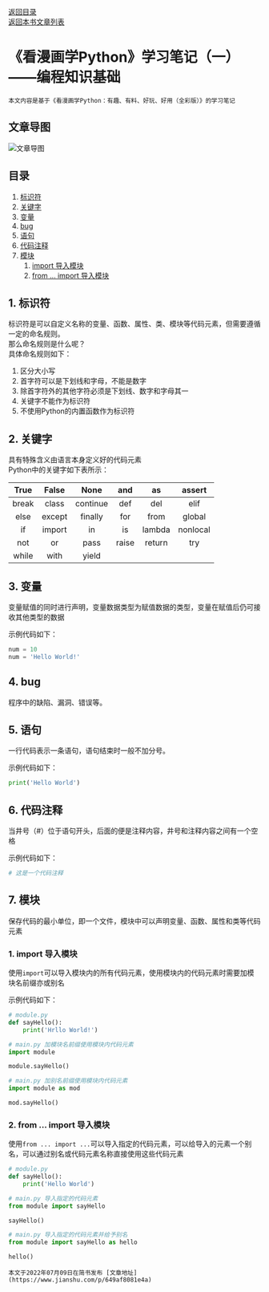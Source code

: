 [返回目录](ch0.md)  
[返回本书文章列表](../../../booklist/python/ch1.md)  

# 《看漫画学Python》学习笔记（一）——编程知识基础

    本文内容是基于《看漫画学Python：有趣、有料、好玩、好用（全彩版）》的学习笔记

## 文章导图

<!-- https://cdn.jsdelivr.net/gh/13812700839/MyImageBed/article/booknote/python/ch1/ch1-1.png -->

![文章导图](https://cdn.jsdelivr.net/gh/13812700839/MyImageBed/article/booknote/python/CAT1/ch1/ch1-1.png "文章导图")

## 目录

1. [标识符](#1)
2. [关键字](#2)
3. [变量](#3)
4. [bug](#4)
5. [语句](#5)
6. [代码注释](#6)
7. [模块](#7)
    1. [import 导入模块](#7-1)
    2. [from … import 导入模块](#7-2)

## 1. 标识符<a name="1"></a>

标识符是可以自定义名称的变量、函数、属性、类、模块等代码元素，但需要遵循一定的命名规则。  
那么命名规则是什么呢？  
具体命名规则如下：  
1. 区分大小写
2. 首字符可以是下划线和字母，不能是数字
3. 除首字符外的其他字符必须是下划线、数字和字母其一
4. 关键字不能作为标识符
5. 不使用Python的内置函数作为标识符

## 2. 关键字<a name="2"></a>

具有特殊含义由语言本身定义好的代码元素  
Python中的关键字如下表所示：  

| True  | False  | None     | and   | as     | assert   |
|:-----:|:------:|:--------:|:-----:|:------:|:--------:|
| break | class  | continue | def   | del    | elif     |
| else  | except | finally  | for   | from   | global   |
| if    | import | in       | is    | lambda | nonlocal |
| not   | or     | pass     | raise | return | try      |
| while | with   | yield    |       |        |          |

## 3. 变量<a name="3"></a>

变量赋值的同时进行声明，变量数据类型为赋值数据的类型，变量在赋值后仍可接收其他类型的数据

示例代码如下：  

```python
num = 10
num = 'Hello World!'
```

## 4. bug<a name="4"></a>

程序中的缺陷、漏洞、错误等。

## 5. 语句<a name="5"></a>

一行代码表示一条语句，语句结束时一般不加分号。

示例代码如下：

```python
print('Hello World')
```

## 6. 代码注释<a name="6"></a>

当井号（\#）位于语句开头，后面的便是注释内容，井号和注释内容之间有一个空格

示例代码如下：

```python
# 这是一个代码注释
```

## 7. 模块<a name="7"></a>

保存代码的最小单位，即一个文件，模块中可以声明变量、函数、属性和类等代码元素

### 1. import 导入模块<a name="7-1"></a>

使用`import`可以导入模块内的所有代码元素，使用模块内的代码元素时需要加模块名前缀亦或别名

示例代码如下：

```python
# module.py
def sayHello():
    print('Hrllo World!')

# main.py 加模块名前缀使用模块内代码元素
import module

module.sayHello()

# main.py 加别名前缀使用模块内代码元素
import module as mod

mod.sayHello()
```

### 2. from … import 导入模块<a name="7-2"></a>

使用`from ... import ...`可以导入指定的代码元素，可以给导入的元素一个别名，可以通过别名或代码元素名称直接使用这些代码元素

```python
# module.py
def sayHello():
    print('Hello World')

# main.py 导入指定的代码元素
from module import sayHello

sayHello()

# main.py 导入指定的代码元素并给予别名
from module import sayHello as hello

hello()
```

    本文于2022年07月09日在简书发布 [文章地址](https://www.jianshu.com/p/649af8081e4a)
